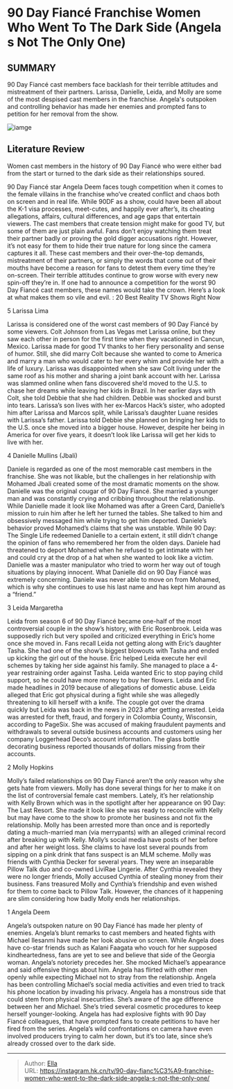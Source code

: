 # 90 Day Fiancé Franchise Women Who Went To The Dark Side (Angela s Not The Only One)


## SUMMARY 


 90 Day Fiancé cast members face backlash for their terrible attitudes and mistreatment of their partners. 
 Larissa, Danielle, Leida, and Molly are some of the most despised cast members in the franchise. 
 Angela&#39;s outspoken and controlling behavior has made her enemies and prompted fans to petition for her removal from the show. 

![iamge](https://static1.srcdn.com/wordpress/wp-content/uploads/2023/12/schedule-for-12_22-at-9_00-a-m-et-90-day-fiance-_-franchise-women-who-went-to-the-dark-side-angela-s-not-the-only-one.jpg)

## Literature Review
Women cast members in the history of 90 Day Fiancé who were either bad from the start or turned to the dark side as their relationships soured.




90 Day Fiancé star Angela Deem faces tough competition when it comes to the female villains in the franchise who’ve created conflict and chaos both on screen and in real life. While 90DF as a show, could have been all about the K-1 visa processes, meet-cutes, and happily ever after’s, its cheating allegations, affairs, cultural differences, and age gaps that entertain viewers. The cast members that create tension might make for good TV, but some of them are just plain awful. Fans don’t enjoy watching them treat their partner badly or proving the gold digger accusations right.
However, it’s not easy for them to hide their true nature for long since the camera captures it all. These cast members and their over-the-top demands, mistreatment of their partners, or simply the words that come out of their mouths have become a reason for fans to detest them every time they’re on-screen. Their terrible attitudes continue to grow worse with every new spin-off they’re in. If one had to announce a competition for the worst 90 Day Fiancé cast members, these names would take the crown. Here’s a look at what makes them so vile and evil.
 : 20 Best Reality TV Shows Right Now









 








 5  Larissa Lima 
        

Larissa is considered one of the worst cast members of 90 Day Fiancé by some viewers. Colt Johnson from Las Vegas met Larissa online, but they saw each other in person for the first time when they vacationed in Cancun, Mexico. Larissa made for good TV thanks to her fiery personality and sense of humor. Still, she did marry Colt because she wanted to come to America and marry a man who would cater to her every whim and provide her with a life of luxury. Larissa was disappointed when she saw Colt living under the same roof as his mother and sharing a joint bank account with her.
Larissa was slammed online when fans discovered she’d moved to the U.S. to chase her dreams while leaving her kids in Brazil. In her earlier days with Colt, she told Debbie that she had children. Debbie was shocked and burst into tears. Larissa’s son lives with her ex-Marcos Hack’s sister, who adopted him after Larissa and Marcos split, while Larissa’s daughter Luane resides with Larissa’s father. Larissa told Debbie she planned on bringing her kids to the U.S. once she moved into a bigger house. However, despite her being in America for over five years, it doesn’t look like Larissa will get her kids to live with her.





 4  Danielle Mullins (Jbali) 
        

Daniele is regarded as one of the most memorable cast members in the franchise. She was not likable, but the challenges in her relationship with Mohamed Jbali created some of the most dramatic moments on the show. Danielle was the original cougar of 90 Day Fiancé. She married a younger man and was constantly crying and cribbing throughout the relationship. While Danielle made it look like Mohamed was after a Green Card, Danielle’s mission to ruin him after he left her turned the tables. She talked to him and obsessively messaged him while trying to get him deported. Daniele’s behavior proved Mohamed’s claims that she was unstable.
While 90 Day: The Single Life redeemed Danielle to a certain extent, it still didn’t change the opinion of fans who remembered her from the olden days. Daniele had threatened to deport Mohamed when he refused to get intimate with her and could cry at the drop of a hat when she wanted to look like a victim. Danielle was a master manipulator who tried to worm her way out of tough situations by playing innocent. What Danielle did on 90 Day Fiancé was extremely concerning. Daniele was never able to move on from Mohamed, which is why she continues to use his last name and has kept him around as a “friend.”





 3  Leida Margaretha 
        

Leida from season 6 of 90 Day Fiancé became one-half of the most controversial couple in the show’s history, with Eric Rosenbrook. Leida was supposedly rich but very spoiled and criticized everything in Eric’s home once she moved in. Fans recall Leida not getting along with Eric’s daughter Tasha. She had one of the show’s biggest blowouts with Tasha and ended up kicking the girl out of the house. Eric helped Leida execute her evil schemes by taking her side against his family. She managed to place a 4-year restraining order against Tasha. Leida wanted Eric to stop paying child support, so he could have more money to buy her flowers.
Leida and Eric made headlines in 2019 because of allegations of domestic abuse. Leida alleged that Eric got physical during a fight while she was allegedly threatening to kill herself with a knife. The couple got over the drama quickly but Leida was back in the news in 2023 after getting arrested. Leida was arrested for theft, fraud, and forgery in Colombia County, Wisconsin, according to PageSix. She was accused of making fraudulent payments and withdrawals to several outside business accounts and customers using her company Loggerhead Deco’s account information. The glass bottle decorating business reported thousands of dollars missing from their accounts.





 2  Molly Hopkins 


Molly’s failed relationships on 90 Day Fiancé aren’t the only reason why she gets hate from viewers. Molly has done several things for her to make it on the list of controversial female cast members. Lately, it’s her relationship with Kelly Brown which was in the spotlight after her appearance on 90 Day: The Last Resort. She made it look like she was ready to reconcile with Kelly but may have come to the show to promote her business and not fix the relationship. Molly has been arrested more than once and is reportedly dating a much-married man (via merrypants) with an alleged criminal record after breaking up with Kelly.
Molly’s social media have posts of her before and after her weight loss. She claims to have lost several pounds from sipping on a pink drink that fans suspect is an MLM scheme. Molly was friends with Cynthia Decker for several years. They were an inseparable Pillow Talk duo and co-owned LiviRae Lingerie. After Cynthia revealed they were no longer friends, Molly accused Cynthia of stealing money from their business. Fans treasured Molly and Cynthia’s friendship and even wished for them to come back to Pillow Talk. However, the chances of it happening are slim considering how badly Molly ends her relationships.





 1  Angela Deem 


 







Angela’s outspoken nature on 90 Day Fiancé has made her plenty of enemies. Angela’s blunt remarks to cast members and heated fights with Michael Ilesanmi have made her look abusive on screen. While Angela does have co-star friends such as Kalani Faagata who vouch for her supposed kindheartedness, fans are yet to see and believe that side of the Georgia woman. Angela’s notoriety precedes her. She mocked Michael’s appearance and said offensive things about him. Angela has flirted with other men openly while expecting Michael not to stray from the relationship. Angela has been controlling Michael’s social media activities and even tried to track his phone location by invading his privacy.
Angela has a monstrous side that could stem from physical insecurities. She’s aware of the age difference between her and Michael. She’s tried several cosmetic procedures to keep herself younger-looking. Angela has had explosive fights with 90 Day Fiancé colleagues, that have prompted fans to create petitions to have her fired from the series. Angela’s wild confrontations on camera have even involved producers trying to calm her down, but it’s too late, since she’s already crossed over to the dark side.


---

> Author: [Ella](https://instagram.hk.cn/)  
> URL: https://instagram.hk.cn/tv/90-day-fianc%C3%A9-franchise-women-who-went-to-the-dark-side-angela-s-not-the-only-one/  

